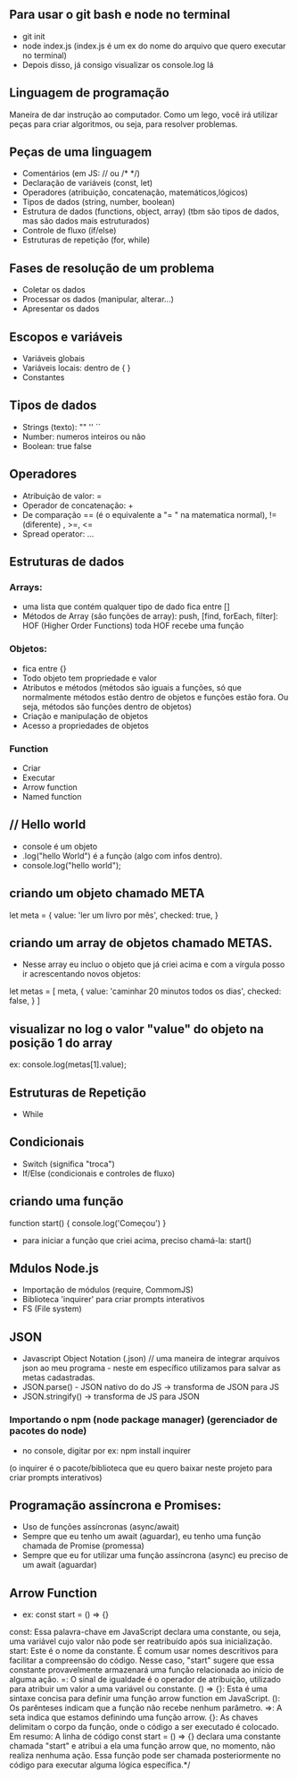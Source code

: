 ## Para usar o git bash e node no terminal
- git init
- node index.js (index.js é um ex do nome do arquivo que quero executar no terminal)
- Depois disso, já consigo visualizar os console.log lá
## Linguagem de programação

Maneira de dar instrução ao computador.
Como um lego, você irá utilizar peças para criar algoritmos, ou seja, para resolver problemas.

## Peças de uma linguagem

- Comentários (em JS: // ou /* */)
- Declaração de variáveis (const, let)
- Operadores (atribuição,  concatenação, matemáticos,lógicos)
- Tipos de dados (string, number, boolean)
- Estrutura de dados (functions, object, array) (tbm são tipos de dados, mas são dados mais estruturados)
- Controle de fluxo (if/else)
- Estruturas de repetição (for, while)

## Fases de resolução de  um problema

- Coletar os dados
- Processar os dados (manipular, alterar...)
- Apresentar os dados

## Escopos e variáveis

- Variáveis globais
- Variáveis locais: dentro de { }
- Constantes

## Tipos de dados

- Strings (texto): "" '' ``
- Number: numeros inteiros ou não
- Boolean: true false

## Operadores

- Atribuição de valor: =
- Operador de concatenação: +
- De comparação == (é o equivalente a "= " na matematica normal), != (diferente)
, >=, <= 
- Spread operator: ... 
## Estruturas de dados

### Arrays: 
- uma lista que contém qualquer tipo de dado
fica entre []
- Métodos de Array (são funções de array): push, [find, forEach, filter]: HOF (Higher Order Functions) toda HOF recebe uma função

### Objetos:
- fica entre {}
- Todo objeto tem propriedade e valor
- Atributos e métodos (métodos são iguais a funções, só que normalmente métodos estão dentro de objetos e funções estão fora. Ou seja, métodos são funções dentro de objetos)
- Criação e manipulação de objetos
- Acesso a propriedades de objetos

### Function

- Criar
- Executar
- Arrow function
- Named function

## // Hello world
- console é um objeto
- .log("hello World") é a função (algo com infos dentro). 
- console.log("hello world");

## criando um objeto chamado META 
let meta = {
    value: 'ler um livro por mês',
    checked: true,
}

## criando um array de objetos chamado METAS.
- Nesse array eu incluo o objeto que já criei acima e com a vírgula posso ir acrescentando novos objetos:

let metas = [
    meta,
    {
        value: 'caminhar 20 minutos todos os dias',
        checked: false,
    }
]

## visualizar no log o valor "value" do objeto na posição  1 do array
ex: console.log(metas[1].value);


## Estruturas de Repetição
- While

## Condicionais

- Switch (significa "troca")
- If/Else (condicionais e controles de fluxo)

## criando uma função
function start() {
    console.log('Começou')
}

- para iniciar a função que criei acima, preciso chamá-la: 
start()

## Mdulos Node.js

- Importação de módulos (require, CommomJS)
- Biblioteca 'inquirer' para criar prompts interativos
- FS (File system)

## JSON 
- Javascript Object Notation (.json) // uma maneira de integrar arquivos json ao meu programa - neste em específico utilizamos para salvar as metas cadastradas.
- JSON.parse() - JSON nativo do do JS -> transforma de JSON para JS
- JSON.stringify() -> transforma de JS para JSON


### Importando o npm (node package manager) (gerenciador de pacotes do node)

- no console, digitar por ex:
npm install inquirer

(o inquirer é o pacote/biblioteca que eu quero baixar neste projeto para criar prompts interativos)

## Programação assíncrona e Promises:

- Uso de funções assíncronas (async/await)
- Sempre que eu tenho um await (aguardar), eu tenho uma função chamada de Promise (promessa)
- Sempre que eu for utilizar uma função assíncrona (async) eu preciso de um await (aguardar)

## Arrow Function
- ex: const start = () => {}

const: Essa palavra-chave em JavaScript declara uma constante, ou seja, uma variável cujo valor não pode ser reatribuído após sua inicialização.
start: Este é o nome da constante. É comum usar nomes descritivos para facilitar a compreensão do código. Nesse caso, "start" sugere que essa constante provavelmente armazenará uma função relacionada ao início de alguma ação.
=: O sinal de igualdade é o operador de atribuição, utilizado para atribuir um valor a uma variável ou constante.
() => {}: Esta é uma sintaxe concisa para definir uma função arrow function em JavaScript.
(): Os parênteses indicam que a função não recebe nenhum parâmetro.
=>: A seta indica que estamos definindo uma função arrow.
{}: As chaves delimitam o corpo da função, onde o código a ser executado é colocado.
Em resumo:
A linha de código const start = () => {} declara uma constante chamada "start" e atribui a ela uma função arrow que, no momento, não realiza nenhuma ação. Essa função pode ser chamada posteriormente no código para executar alguma lógica específica.*/
